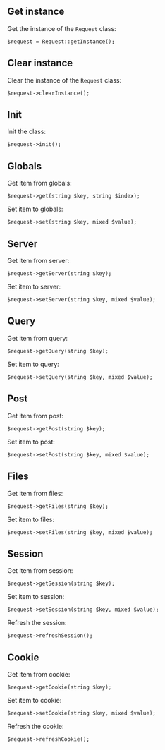Get instance
------------

Get the instance of the `Request` class:

```
$request = Request::getInstance();
```


Clear instance
--------------

Clear the instance of the `Request` class:

```
$request->clearInstance();
```


Init
----

Init the class:

```
$request->init();
```


Globals
-------

Get item from globals:

```
$request->get(string $key, string $index);
```

Set item to globals:

```
$request->set(string $key, mixed $value);
```


Server
------

Get item from server:

```
$request->getServer(string $key);
```

Set item to server:

```
$request->setServer(string $key, mixed $value);
```


Query
-----

Get item from query:

```
$request->getQuery(string $key);
```

Set item to query:

```
$request->setQuery(string $key, mixed $value);
```


Post
----

Get item from post:

```
$request->getPost(string $key);
```

Set item to post:

```
$request->setPost(string $key, mixed $value);
```


Files
-----

Get item from files:

```
$request->getFiles(string $key);
```

Set item to files:

```
$request->setFiles(string $key, mixed $value);
```


Session
-------

Get item from session:

```
$request->getSession(string $key);
```

Set item to session:

```
$request->setSession(string $key, mixed $value);
```

Refresh the session:

```
$request->refreshSession();
```


Cookie
------

Get item from cookie:

```
$request->getCookie(string $key);
```

Set item to cookie:

```
$request->setCookie(string $key, mixed $value);
```

Refresh the cookie:

```
$request->refreshCookie();
```
